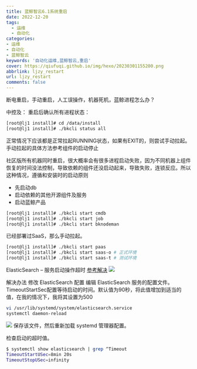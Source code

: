 ```yaml
---
title: 蓝鲸智云6.1系统重启
date: 2022-12-20
tags:
  - 运维
  - 自动化
categories: 
- 运维
- 自动化
- 蓝鲸智云
keywords: '自动化运维,蓝鲸智云,重启'
cover: https://qiufuqi.github.io/img/hexo/20230301155200.png
abbrlink: ljzy_restart
url: ljzy_restart
comments: false
---
```


断电重启，手动重启，人工误操作，机器死机，蓝鲸进程怎么办？

中控及：
重启后确认所有进程状态：
``` bash
[root@lj1 install]# cd /data/install
[root@lj1 install]# ./bkcli status all
```
正常情况下应该都是正常拉起RUNNING状态，如果有EXIT的，则尝试手动拉起。手动拉起的具体方法参考组件的启动停止

社区版所有机器同时重启，很大概率会有很多进程启动失败，因为不同机器上组件恢复的时间没法控制，导致依赖的组件还没启动起来，导致失败，连锁反应。所以这种情况，遵循和安装时的启动原则
- 先启动db
- 启动依赖的其他开源组件及服务
- 启动蓝鲸产品
``` bash
[root@lj1 install]# ./bkcli start cmdb
[root@lj1 install]# ./bkcli start job
[root@lj1 install]# ./bkcli start bknodeman
```
已经部署过SaaS，那么手动拉起。
``` bash
[root@lj1 install]# ./bkcli start paas
[root@lj1 install]# ./bkcli start saas-o # 正式环境
[root@lj1 install]# ./bkcli start saas-t # 测试环境
```

ElasticSearch – 服务启动操作超时
[参考解决](https://blog.csdn.net/allway2/article/details/121966081)
![](https://qiufuqi.github.io/img/hexo/20221222113041.png)

解决办法
修改 ElasticSearch 配置
编辑 ElasticSearch 服务的配置文件。
TimeoutStartSec配置等待启动的时间。默认值为90秒，将此值增加到适当的值，在我的情况下，我将其设置为500
``` bash
vi /usr/lib/systemd/system/elasticsearch.service
systemctl daemon-reload
```
![](https://qiufuqi.github.io/img/hexo/20221222113119.png)
保存该文件，然后重新加载 systemd 管理器配置。

检查启动的超时值。
``` bash
$ systemctl show elasticsearch | grep ^Timeout
TimeoutStartUSec=8min 20s
TimeoutStopUSec=infinity
```




